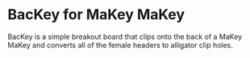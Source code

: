 BacKey for MaKey MaKey
======

BacKey is a simple breakout board that clips onto the back of a MaKey MaKey and converts all of the female headers to alligator clip holes.
